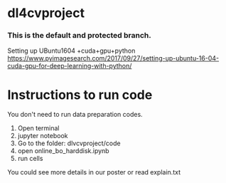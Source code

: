 # dl4cvproject
### This is the default and protected branch. 

Setting up UBuntu1604 +cuda+gpu+python
https://www.pyimagesearch.com/2017/09/27/setting-up-ubuntu-16-04-cuda-gpu-for-deep-learning-with-python/

# Instructions to run code

You don't need to run data preparation codes.
1. Open terminal
2. jupyter notebook
3. Go to the folder: dlvcvproject/code
4. open online_bo_harddisk.ipynb
5. run cells

You could see more details in our poster or read explain.txt
